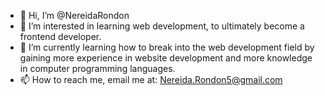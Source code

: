 - 👋 Hi, I’m @NereidaRondon
- 👀 I’m interested in learning web development, to ultimately become a frontend developer.
- 🌱 I’m currently learning how to break into the web development field by gaining more experience in website development and more knowledge in computer programming languages.
- 📫 How to reach me, email me at: Nereida.Rondon5@gmail.com

<!---
NereidaRondon/NereidaRondon is a ✨ special ✨ repository because its `README.md` (this file) appears on your GitHub profile.
You can click the Preview link to take a look at your changes.
--->
